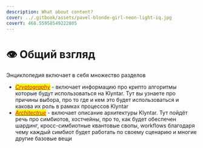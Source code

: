 ```yaml
---
description: What about content?
cover: ../.gitbook/assets/pavel-blonde-girl-neon-light-iq.jpg
coverY: 468.55958549222805
---
```


# 👁 Общий взгляд

Энциклопедия включает в себя множество разделов

* <mark style="color:red;"></mark>[_<mark style="color:red;">Cryptography</mark>_](kriptografiya/) - включает информацию про крипто алгоритмы которые будут использоваться на Klyntar. Тут вы узнаете про причины выбора, про то где и кем это будет использоваться и какова их роль в рамках процессов Klyntar
* _<mark style="color:red;"></mark>_[_<mark style="color:red;">Architectrue</mark>_](servisy/arkhitektura.md) <mark style="color:red;"></mark> - включает описание архитектуры Klyntar. Тут пойдёт речь про симбиотов, хостчейны, про то, как будет обеспечен шардинг, кросс-симбиотные квантовые свопы, workflows благодаря чему каждый симбиот будет работать по своему сценарию и многие другие базовые вещи
